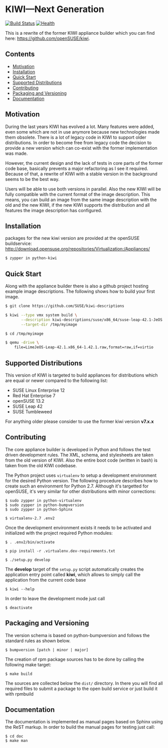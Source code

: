 # KIWI—Next Generation

[![Build Status](https://travis-ci.org/SUSE/kiwi.svg?branch=master)](https://travis-ci.org/SUSE/kiwi)
[![Health](https://landscape.io/github/SUSE/kiwi/master/landscape.svg?style=flat)](https://landscape.io/github/SUSE/kiwi/master)

This is a rewrite of the former KIWI appliance builder which
you can find here: https://github.com/openSUSE/kiwi.

## Contents

  * [Motivation](#motivation)
  * [Installation](#installation)
  * [Quick Start](#quick-start)
  * [Supported Distributions](#supported-distributions)
  * [Contributing](#contributing)
  * [Packaging and Versioning](#packaging-and-versioning)
  * [Documentation](#documentation)
  
## Motivation

During the last years KIWI has evolved a lot. Many features were
added, even some which are not in use anymore because new technologies
made them obsolete. There is a lot of legacy code in KIWI to support
older distributions. In order to become free from legacy code
the decision to provide a new version which can co-exist with the
former implementation was made.

However, the current design and the lack of tests in core parts of the
former code base, basically prevents a major refactoring as I see it
required. Because of that, a rewrite of KIWI with a stable version in
the background seems to be the best way.

Users will be able to use both versions in parallel. Also the new
KIWI will be fully compatible with the current format of the image
description. This means, you can build an image from the same image
description with the old and the new KIWI, if the new KIWI supports
the distribution and all features the image description has
configured.

## Installation

packages for the new kiwi version are provided at the openSUSE buildservice:
http://download.opensuse.org/repositories/Virtualization:/Appliances/

```bash
$ zypper in python-kiwi
```

## Quick Start

Along with the appliance builder there is also a github project hosting
example image descriptions. The following shows how to build your first
image.

```bash
$ git clone https://github.com/SUSE/kiwi-descriptions

$ kiwi --type vmx system build \
       --description kiwi-descriptions/suse/x86_64/suse-leap-42.1-JeOS \
       --target-dir /tmp/myimage

$ cd /tmp/myimage

$ qemu -drive \
    file=LimeJeOS-Leap-42.1.x86_64-1.42.1.raw,format=raw,if=virtio
```

## Supported Distributions

This version of KIWI is targeted to build appliances for distributions
which are equal or newer compared to the following list:

* SUSE Linux Enterprise 12
* Red Hat Enterprise 7
* openSUSE 13.2
* SUSE Leap 42
* SUSE Tumbleweed

For anything older please consider to use the former
kiwi version __v7.x.x__

## Contributing

The core appliance builder is developed in Python and follows the
test driven development rules. The XML, schema, and stylesheets are
taken from the old version of KIWI. Also the entire boot code
(written in bash) is taken from the old KIWI codebase.

The Python project uses `virtualenv` to setup a development
environment for the desired Python version. The following procedure
describes how to create such an environment for Python 2.7. Although
it's targetted for openSUSE, it's very similar for other distributions
with minor corrections:

```
$ sudo zypper in python-virtualenv
$ sudo zypper in python-bumpversion
$ sudo zypper in python-Sphinx

$ virtualenv-2.7 .env2
```

Once the development environment exists it needs to be activated
and initialized with the project required Python modules:

```
$ . .env2/bin/activate

$ pip install -r .virtualenv.dev-requirements.txt

$ ./setup.py develop
```

The __develop__ target of the `setup.py` script automatically creates
the application entry point called __kiwi__, which allows to simply
call the application from the current code base

```
$ kiwi --help
```

In order to leave the development mode just call

```
$ deactivate
```

## Packaging and Versioning

The version schema is based on python-bumpversion and follows the
standard rules as shown below.

```
$ bumpversion [patch | minor | major]
```

The creation of rpm package sources has to be done by calling
the following make target:

```
$ make build
```

The sources are collected below the `dist/` directory. In there you
will find all required files to submit a package to the open build
service or just build it with rpmbuild

## Documentation

The documentation is implemented as manual pages based on Sphinx
using the ReST markup. In order to build the manual pages for testing
just call:

```
$ cd doc
$ make man
```
